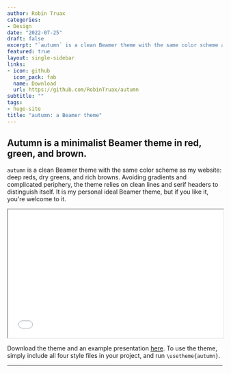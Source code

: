 ```yaml
---
author: Robin Truax
categories:
- Design
date: "2022-07-25"
draft: false
excerpt: "`autumn` is a clean Beamer theme with the same color scheme as my website: deep reds, dry greens, and rich browns. Avoiding gradients and complicated periphery, the theme relies on clean lines and serif headers to distinguish itself. It is my personal ideal Beamer theme, but if you like it, you're welcome to it."
featured: true
layout: single-sidebar
links:
- icon: github
  icon_pack: fab
  name: Download
  url: https://github.com/RobinTruax/autumn
subtitle: ""
tags:
- hugo-site
title: "autumn: a Beamer theme"
---
```


## Autumn is a minimalist Beamer theme in red, green, and brown.

`autumn` is a clean Beamer theme with the same color scheme as my website: deep reds, dry greens, and rich browns. Avoiding gradients and complicated periphery, the theme relies on clean lines and serif headers to distinguish itself. It is my personal ideal Beamer theme, but if you like it, you're welcome to it.

<iframe src="autumn-theme-example.pdf" width="100%" height="300px">
</iframe>

Download the theme and an example presentation [here](https://github.com/RobinTruax/autumn). To use the theme, simply include all four style files in your project, and run `\usetheme{autumn}`. 

---